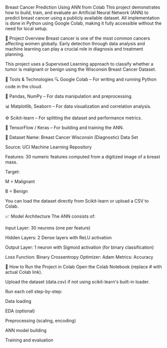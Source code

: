  Breast Cancer Prediction Using ANN from Colab
This project demonstrates how to build, train, and evaluate an Artificial Neural Network (ANN) to predict breast cancer using a publicly available dataset. All implementation is done in Python using Google Colab, making it fully accessible without the need for local setup.

📌 Project Overview
Breast cancer is one of the most common cancers affecting women globally. Early detection through data analysis and machine learning can play a crucial role in diagnosis and treatment planning.

This project uses a Supervised Learning approach to classify whether a tumor is malignant or benign using the Wisconsin Breast Cancer Dataset.

🔧 Tools & Technologies
🔍 Google Colab – For writing and running Python code in the cloud.

🧪 Pandas, NumPy – For data manipulation and preprocessing.

📊 Matplotlib, Seaborn – For data visualization and correlation analysis.

⚙️ Scikit-learn – For splitting the dataset and performance metrics.

🧠 TensorFlow / Keras – For building and training the ANN.

📁 Dataset
Name: Breast Cancer Wisconsin (Diagnostic) Data Set

Source: UCI Machine Learning Repository

Features: 30 numeric features computed from a digitized image of a breast mass.

Target:

M = Malignant

B = Benign

You can load the dataset directly from Scikit-learn or upload a CSV to Colab.

📈 Model Architecture
The ANN consists of:

Input Layer: 30 neurons (one per feature)

Hidden Layers: 2 Dense layers with ReLU activation

Output Layer: 1 neuron with Sigmoid activation (for binary classification)

Loss Function: Binary Crossentropy
Optimizer: Adam
Metrics: Accuracy

🚀 How to Run the Project in Colab
Open the Colab Notebook (replace # with actual Colab link).

Upload the dataset (data.csv) if not using scikit-learn's built-in loader.

Run each cell step-by-step:

Data loading

EDA (optional)

Preprocessing (scaling, encoding)

ANN model building

Training and evaluation

